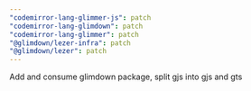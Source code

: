 ```yaml
---
"codemirror-lang-glimmer-js": patch
"codemirror-lang-glimdown": patch
"codemirror-lang-glimmer": patch
"@glimdown/lezer-infra": patch
"@glimdown/lezer": patch
---
```


Add and consume glimdown package, split gjs into gjs and gts
